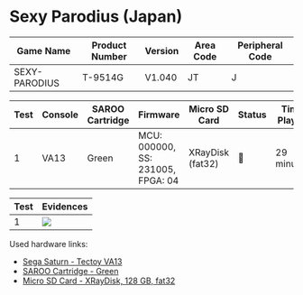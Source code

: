# Sexy Parodius (Japan)

| Game Name     | Product Number | Version | Area Code | Peripheral Code |
| ------------- | -------------- | ------- | --------- | --------------- |
| SEXY-PARODIUS | T-9514G        | V1.040  | JT        | J               |

| Test | Console | SAROO Cartridge | Firmware                          | Micro SD Card    | Status | Time Played |
| ---- | ------- | --------------- | --------------------------------- | ---------------- | ------ | ----------- |
| 1    | VA13    | Green           | MCU: 000000, SS: 231005, FPGA: 04 | XRayDisk (fat32) | :100:  | 29 minutes  |

| Test | Evidences                                                                                        |
| ---- | ------------------------------------------------------------------------------------------------ |
| 1    | [![](https://img.youtube.com/vi/obhZeSNKE-o/0.jpg)](https://www.youtube.com/watch?v=obhZeSNKE-o) |

Used hardware links:

- [Sega Saturn - Tectoy VA13](../../../../Info/Consoles/VA13/README.md)
- [SAROO Cartridge - Green](../../../../Info/Cartridges/RetroGameParadiseStore/1.32F/README.md)
- [Micro SD Card - XRayDisk, 128 GB, fat32](../../../../Info/SdCards/XRayDisk/128GB/fat32/README.md)
